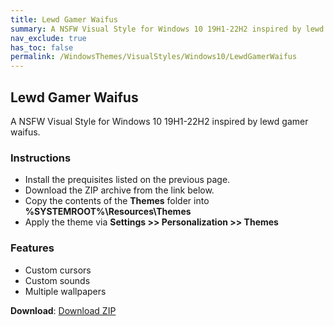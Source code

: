 ```yaml
---
title: Lewd Gamer Waifus
summary: A NSFW Visual Style for Windows 10 19H1-22H2 inspired by lewd gamer waifus
nav_exclude: true
has_toc: false
permalink: /WindowsThemes/VisualStyles/Windows10/LewdGamerWaifus
---
```


## Lewd Gamer Waifus
A NSFW Visual Style for Windows 10 19H1-22H2 inspired by lewd gamer waifus.

<!-- <img align="center" src="" alt="Preview" width="80%" /> -->

### Instructions

- Install the prequisites listed on the previous page.
- Download the ZIP archive from the link below.
- Copy the contents of the **Themes** folder into **%SYSTEMROOT%\Resources\Themes**
- Apply the theme via **Settings >> Personalization >> Themes**

### Features

- Custom cursors
- Custom sounds
- Multiple wallpapers

**Download**: [Download ZIP](https://gitlab.com/the-back-room/visual-styles/windows-10/nsfw/lewd-gamer-waifus/-/archive/main/lewd-gamer-waifus-main.zip)